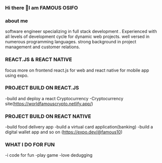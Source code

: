 ### Hi there 👋I am FAMOUS OSIFO

<!--
**famous10/famous10** is a ✨ _special_ ✨ repository because its `README.md` (this file) appears on your GitHub profile.

Here are some ideas to get you started:

- 🔭 I’m currently working on ...
- 🌱 I’m currently learning ...
- 👯 I’m looking to collaborate on ...
- 🤔 I’m looking for help with ...
- 💬 Ask me about ...
- 📫 How to reach me: ...
- 😄 Pronouns: ...
- ⚡ Fun fact: ...
-->

### about me
software engineer specializing in full stack development . Experienced with all levels of development cycle for dynamic web projects. well versed in numerous programming languages. strong background in project  management and customer relations.

### REACT.JS & REACT NATIVE
focus more on frontend react.js for web and react native for mobile app using expo.

### PROJECT BUILD ON REACT.JS
-build and deploy a react Cryptocurrency
-Cryptocurrency site(https://worldfamouscrypto.netlify.app/)

### PROJECT BUILD ON REACT NATIVE
-build food delivery app
-build  a virtual card application(banking)
-build a digital wallet app and so on
(https://expo.dev/@famous10)

### WHAT I DO FOR FUN
-i code for fun
-play game 
-love dedugging 
